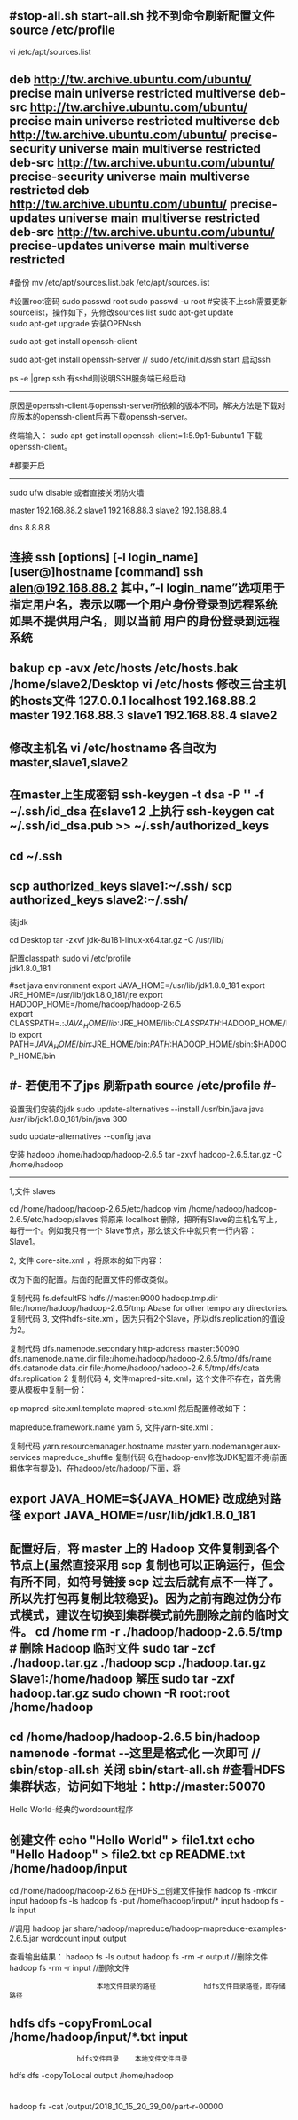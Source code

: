 #stop-all.sh    start-all.sh      找不到命令刷新配置文件  source /etc/profile
----------------------
vi /etc/apt/sources.list

deb http://tw.archive.ubuntu.com/ubuntu/ precise main universe restricted multiverse 
deb-src http://tw.archive.ubuntu.com/ubuntu/ precise main universe restricted multiverse 
deb http://tw.archive.ubuntu.com/ubuntu/ precise-security universe main multiverse restricted 
deb-src http://tw.archive.ubuntu.com/ubuntu/ precise-security universe main multiverse restricted 
deb http://tw.archive.ubuntu.com/ubuntu/ precise-updates universe main multiverse restricted 
deb-src http://tw.archive.ubuntu.com/ubuntu/ precise-updates universe main multiverse restricted
-----------------------
#备份
mv /etc/apt/sources.list.bak /etc/apt/sources.list              

#设置root密码
	sudo passwd root
	sudo passwd -u root
#安装不上ssh需要更新sourcelist，操作如下，先修改sources.list
	 sudo apt-get update		
	sudo apt-get upgrade
安装OPENssh

sudo apt-get install openssh-client 

sudo apt-get install openssh-server    //   sudo /etc/init.d/ssh start   启动ssh

ps -e |grep ssh  有sshd则说明SSH服务端已经启动


-----------------------------------
原因是openssh-client与openssh-server所依赖的版本不同，解决方法是下载对应版本的openssh-client后再下载openssh-server。

终端输入： sudo apt-get install openssh-client=1:5.9p1-5ubuntu1 下载openssh-client。


#都要开启

-------------------------------------------------------------------------

sudo ufw disable    或者直接关闭防火墙

master   192.168.88.2
slave1  192.168.88.3
slave2	192.168.88.4

dns  8.8.8.8

连接  ssh [options] [-l login_name][user@]hostname [command]
	ssh alen@192.168.88.2
其中，”-l login_name”选项用于指定用户名，表示以哪一个用户身份登录到远程系统
如果不提供用户名，则以当前 用户的身份登录到远程系统
------------------------------------------------------------------------------
bakup   cp -avx /etc/hosts /etc/hosts.bak              /home/slave2/Desktop
vi /etc/hosts         修改三台主机的hosts文件 
127.0.0.1 localhost
192.168.88.2 master
192.168.88.3 slave1
192.168.88.4 slave2
---------------------------------------------------------------------
修改主机名 vi /etc/hostname   各自改为master,slave1,slave2
--------------------------------------------------------------------
在master上生成密钥   ssh-keygen -t dsa -P '' -f ~/.ssh/id_dsa   在slave1  2 上执行   ssh-keygen
cat ~/.ssh/id_dsa.pub >> ~/.ssh/authorized_keys
---
cd ~/.ssh
---
scp authorized_keys slave1:~/.ssh/
scp authorized_keys slave2:~/.ssh/
-----------------------------------------------------------------------

装jdk

cd Desktop
tar -zxvf jdk-8u181-linux-x64.tar.gz -C /usr/lib/

配置classpath
sudo vi  /etc/profile    
   jdk1.8.0_181


#set java environment
export JAVA_HOME=/usr/lib/jdk1.8.0_181
export JRE_HOME=/usr/lib/jdk1.8.0_181/jre
export HADOOP_HOME=/home/hadoop/hadoop-2.6.5     
export CLASSPATH=.:$JAVA_HOME/lib:$JRE_HOME/lib:$CLASSPATH:$HADOOP_HOME/lib
export PATH=$JAVA_HOME/bin:$JRE_HOME/bin:$PATH:$HADOOP_HOME/sbin:$HADOOP_HOME/bin

#-
若使用不了jps  刷新path source /etc/profile
#-
----------------------------------------------------------------

设置我们安装的jdk
sudo update-alternatives --install /usr/bin/java java /usr/lib/jdk1.8.0_181/bin/java 300

sudo update-alternatives --config java

 

安装 hadoop   /home/hadoop/hadoop-2.6.5
tar -zxvf hadoop-2.6.5.tar.gz -C /home/hadoop

-----------------------------------------------------

1,文件 slaves

cd /home/hadoop/hadoop-2.6.5/etc/hadoop
vim /home/hadoop/hadoop-2.6.5/etc/hadoop/slaves
将原来 localhost 删除，把所有Slave的主机名写上，每行一个。例如我只有一个 Slave节点，那么该文件中就只有一行内容： Slave1。

2, 文件 core-site.xml ，将原本的如下内容：

<property>
</property>
改为下面的配置。后面的配置文件的修改类似。

复制代码
<property>
    <name>fs.defaultFS</name>
    <value>hdfs://master:9000</value>
</property>
<property>
    <name>hadoop.tmp.dir</name>
    <value>file:/home/hadoop/hadoop-2.6.5/tmp</value>
    <description>Abase for other temporary directories.</description>
</property>
复制代码
3, 文件hdfs-site.xml，因为只有2个Slave，所以dfs.replication的值设为2。

复制代码
<property>
    <name>dfs.namenode.secondary.http-address</name>
    <value>master:50090</value>
</property>
<property>
    <name>dfs.namenode.name.dir</name>
    <value>file:/home/hadoop/hadoop-2.6.5/tmp/dfs/name</value>
</property>
<property>
    <name>dfs.datanode.data.dir</name>
    <value>file:/home/hadoop/hadoop-2.6.5/tmp/dfs/data</value>
</property>
<property>
    <name>dfs.replication</name>
    <value>2</value>
</property>
复制代码
4, 文件mapred-site.xml，这个文件不存在，首先需要从模板中复制一份：

cp mapred-site.xml.template mapred-site.xml
然后配置修改如下：

<property>
    <name>mapreduce.framework.name</name>
    <value>yarn</value>
</property>
5, 文件yarn-site.xml：

复制代码
<property>
    <name>yarn.resourcemanager.hostname</name>
    <value>master</value>
</property>
<property>
    <name>yarn.nodemanager.aux-services</name>
    <value>mapreduce_shuffle</value>
</property>
复制代码
6,在hadoop-env修改JDK配置环境(前面粗体字有提及)，在hadoop/etc/hadoop/下面，将

export JAVA_HOME=${JAVA_HOME}
改成绝对路径
 export JAVA_HOME=/usr/lib/jdk1.8.0_181
---------------------------------------------------------
配置好后，将 master 上的 Hadoop 文件复制到各个节点上(虽然直接采用 scp 复制也可以正确运行，但会有所不同，如符号链接 scp 过去后就有点不一样了。所以先打包再复制比较稳妥)。因为之前有跑过伪分布式模式，建议在切换到集群模式前先删除之前的临时文件。
cd  /home
rm -r ./hadoop/hadoop-2.6.5/tmp  # 删除 Hadoop 临时文件
sudo tar -zcf ./hadoop.tar.gz ./hadoop
scp ./hadoop.tar.gz Slave1:/home/hadoop
解压
sudo tar -zxf hadoop.tar.gz
sudo chown -R root:root /home/hadoop
-----------------------------------------------
cd /home/hadoop/hadoop-2.6.5
bin/hadoop namenode  -format  --这里是格式化 一次即可
//   sbin/stop-all.sh 关闭   sbin/start-all.sh
#查看HDFS集群状态，访问如下地址：http://master:50070
--------------------------------------------------

Hello World-经典的wordcount程序

创建文件
echo "Hello World" > file1.txt
echo "Hello Hadoop" > file2.txt
cp README.txt /home/hadoop/input
------------------------------------------
cd /home/hadoop/hadoop-2.6.5
在HDFS上创建文件操作
	hadoop fs -mkdir input
	hadoop fs -ls
	hadoop fs -put /home/hadoop/input/* input
	hadoop fs -ls input

//调用
hadoop jar share/hadoop/mapreduce/hadoop-mapreduce-examples-2.6.5.jar wordcount input output

查看输出结果：
hadoop fs -ls output
hadoop fs -rm -r output  //删除文件
hadoop fs -rm -r input     //删除文件

                          本地文件目录的路径	           hdfs文件目录路径，即存储路径 
hdfs dfs -copyFromLocal /home/hadoop/input/*.txt input
--
                     hdfs文件目录    本地文件文件目录
hdfs dfs -copyToLocal output /home/hadoop
#
#
hadoop fs -cat /output/2018_10_15_20_39_00/part-r-00000
#
#
##
